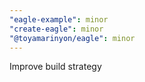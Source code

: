 ```yaml
---
"eagle-example": minor
"create-eagle": minor
"@toyamarinyon/eagle": minor
---
```


Improve build strategy

